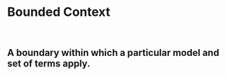 # Bounded Context

<br/>
<h2>A boundary within which a particular model and set of terms apply.</h2>

<br/>

<LightOrDark>
    <template #light>
      <img src="images/bounded-context-black.png" width="500" style="margin-left: auto; margin-right: auto;">
    </template>
    <template #dark>
      <img src="images/bounded-context-white.png" width="500" style="margin-left: auto; margin-right: auto;">
    </template>
</LightOrDark>
